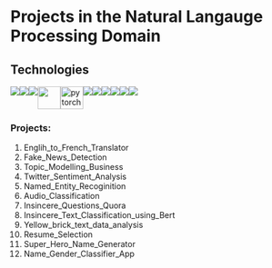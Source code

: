 # Projects in the Natural Langauge Processing Domain


## Technologies

<div style="display:flex; margin: auto;">
   <img src="https://img.shields.io/badge/Python-3776AB?style=for-the-badge&logo=python&logoColor=white">
   <img src="https://img.shields.io/badge/TensorFlow-FF6F00?style=for-the-badge&logo=TensorFlow&logoColor=white">
   <img src="https://img.shields.io/badge/Keras-D00000?style=for-the-badge&logo=Keras&logoColor=white"> 
   <img src="https://camo.githubusercontent.com/ce9fb3389462f2c9444f863e410f0d17d04b216beba8749a015011887eadfbaf/68747470733a2f2f7777772e766563746f726c6f676f2e7a6f6e652f6c6f676f732f6f70656e63762f6f70656e63762d69636f6e2e737667" width="40" height="40">
   <img src="https://www.vectorlogo.zone/logos/pytorch/pytorch-icon.svg" alt="pytorch" width="40" height="40"/>
   <img src="https://img.shields.io/badge/scikit_learn-F7931E?style=for-the-badge&logo=scikit-learn&logoColor=white">
   <img src="https://img.shields.io/badge/Numpy-777BB4?style=for-the-badge&logo=numpy&logoColor=white">
   <img src="https://img.shields.io/badge/Pandas-2C2D72?style=for-the-badge&logo=pandas&logoColor=white"> 
   <img src="https://img.shields.io/badge/Plotly-239120?style=for-the-badge&logo=plotly&logoColor=white"> 
   
   <img src="https://img.shields.io/badge/Jupyter-F37626.svg?&style=for-the-badge&logo=Jupyter&logoColor=white">
   <img src="https://img.shields.io/badge/NVIDIA-GTX1650-76B900?style=for-the-badge&logo=nvidia&logoColor=white">

</div>


### Projects:

1) Englih_to_French_Translator
2) Fake_News_Detection
3) Topic_Modelling_Business
4) Twitter_Sentiment_Analysis
5) Named_Entity_Recoginition
6) Audio_Classification
7) Insincere_Questions_Quora
8) Insincere_Text_Classification_using_Bert
9) Yellow_brick_text_data_analysis
10) Resume_Selection
11) Super_Hero_Name_Generator
12) Name_Gender_Classifier_App
